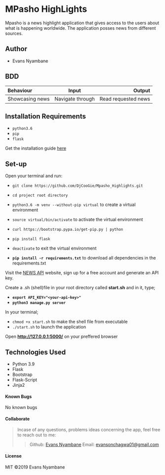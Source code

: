 # MPasho HighLights
Mpasho is a news highlight application that gives access to the users about what is happening worldwide. The application posses news from different sources.

## Author
* Evans Nyambane

## BDD
| Behaviour | Input | Output |
| :---------------- | :---------------: | ------------------: |
| Showcasing news | Navigate through | Read requested news |

## Installation Requirements
* ` python3.6 ` 
* ` pip `
* ` flask `

Get the installation guide [here](https://www.python.org/)

## Set-up
Open your terminal and run:

* ` git clone https://github.com/DjCooGie/Mpasho_Highlights.git `

* ` cd project root directory `

* ` python3.6 -m venv --without-pip virtual ` to create a virtual environment

* ` source virtual/bin/activate ` to activate the virtual environment

* ` curl https://bootstrap.pypa.io/get-pip.py | python `

* ` pip install flask `

* ` deactivate ` to exit the virtual environment

* **`pip install -r requirements.txt`** to download all dependencies in the requirements.txt

Visit the [NEWS API](https://newsapi.org/) website, sign up for a free account and generate an API key. 

Create a .sh (shell)file in your root directory called **start.sh** and in it, type;
* **`export API_KEY="<your-api-key>"`**
* **`python3 manage.py server`** 

In your terminal;

* `chmod +x start.sh` to make the shell file from executable
* `./start.sh` to launch the application

Open **http://127.0.0.1:5000/** on your preffered browser

## Technologies Used
* Python 3.9
* Flask 
* Bootstrap
* Flask-Script
* Jinja2 

#### Known Bugs
No known bugs

#### Collaborate
>Incase of any questions, problems ideas concerning the app, feel free to reach out to me:
>>Github: [Evans Nyambane](https://github.com/DjCooGie)
>>Email: evansonchagwa01@gmail.com

#### License
MIT
&copy;2019 Evans Nyambane
